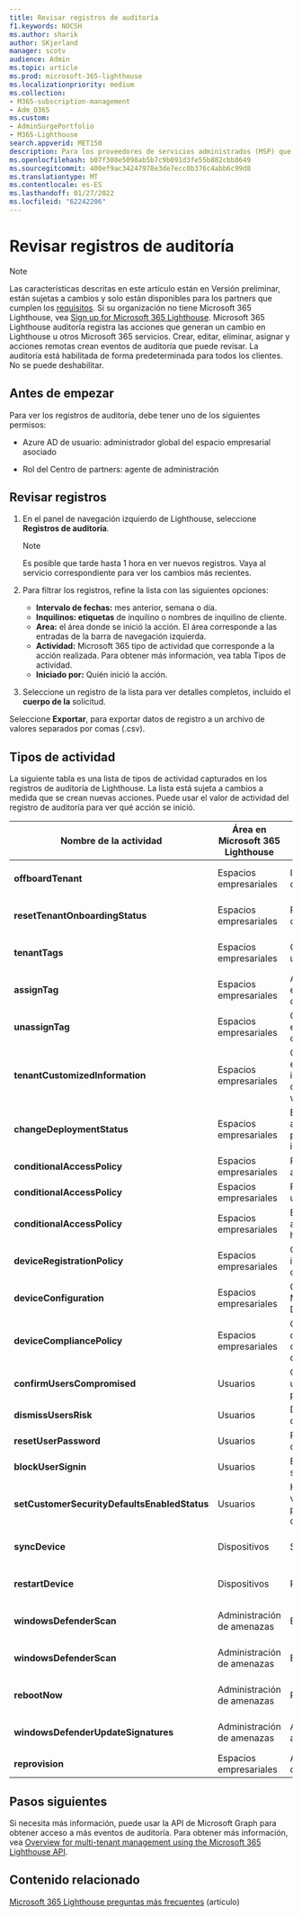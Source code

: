 ```yaml
---
title: Revisar registros de auditoría
f1.keywords: NOCSH
ms.author: sharik
author: SKjerland
manager: scotv
audience: Admin
ms.topic: article
ms.prod: microsoft-365-lighthouse
ms.localizationpriority: medium
ms.collection:
- M365-subscription-management
- Adm_O365
ms.custom:
- AdminSurgePortfolio
- M365-Lighthouse
search.appverid: MET150
description: Para los proveedores de servicios administrados (MSP) que usan Microsoft 365 Lighthouse, obtenga información sobre cómo revisar los registros de auditoría.
ms.openlocfilehash: b07f308e5098ab5b7c9b091d3fe55b882cbb8649
ms.sourcegitcommit: 400ef9ac34247978e3de7ecc0b376c4abb6c99d8
ms.translationtype: MT
ms.contentlocale: es-ES
ms.lasthandoff: 01/27/2022
ms.locfileid: "62242206"
---
```

# <a name="review-audit-logs"></a>Revisar registros de auditoría

> [!NOTE]
> Las características descritas en este artículo están en Versión preliminar, están sujetas a cambios y solo están disponibles para los partners que cumplen los [requisitos](m365-lighthouse-requirements.md). Si su organización no tiene Microsoft 365 Lighthouse, vea [Sign up for Microsoft 365 Lighthouse](m365-lighthouse-sign-up.md).
Microsoft 365 Lighthouse auditoría registra las acciones que generan un cambio en Lighthouse u otros Microsoft 365 servicios. Crear, editar, eliminar, asignar y acciones remotas crean eventos de auditoría que puede revisar. La auditoría está habilitada de forma predeterminada para todos los clientes. No se puede deshabilitar.

## <a name="before-you-begin"></a>Antes de empezar

Para ver los registros de auditoría, debe tener uno de los siguientes permisos:

- Azure AD de usuario: administrador global del espacio empresarial asociado

- Rol del Centro de partners: agente de administración

## <a name="review-logs"></a>Revisar registros

1. En el panel de navegación izquierdo de Lighthouse, seleccione **Registros de auditoría**.

    > [!NOTE]
    > Es posible que tarde hasta 1 hora en ver nuevos registros. Vaya al servicio correspondiente para ver los cambios más recientes.

2. Para filtrar los registros, refine la lista con las siguientes opciones:

    - **Intervalo de fechas:** mes anterior, semana o día.
    - **Inquilinos: etiquetas** de inquilino o nombres de inquilino de cliente.
    - **Area:** el área donde se inició la acción. El área corresponde a las entradas de la barra de navegación izquierda.
    - **Actividad:** Microsoft 365 tipo de actividad que corresponde a la acción realizada. Para obtener más información, vea tabla Tipos de actividad.
    - **Iniciado por:** Quién inició la acción.

3. Seleccione un registro de la lista para ver detalles completos, incluido el **cuerpo de la** solicitud.

Seleccione **Exportar**, para exportar datos de registro a un archivo de valores separados por comas (.csv).

## <a name="activity-types"></a>Tipos de actividad

La siguiente tabla es una lista de tipos de actividad capturados en los registros de auditoría de Lighthouse. La lista está sujeta a cambios a medida que se crean nuevas acciones. Puede usar el valor de actividad del registro de auditoría para ver qué acción se inició.

| Nombre de la actividad    | Área en Microsoft 365 Lighthouse | Acción iniciada  | Servicio afectado           |
|------------------|----------------------------------|-------------------|----------------------------|
|**offboardTenant**        | Espacios empresariales          | Inactivar un cliente  | Microsoft 365 Lighthouse   |
|**resetTenantOnboardingStatus**              | Espacios empresariales                          | Reactivar un cliente                                              | Microsoft 365 Lighthouse   |
| **tenantTags**                               | Espacios empresariales                          | Crear o eliminar una etiqueta                                           | Microsoft 365 Lighthouse   |
|**assignTag**                                | Espacios empresariales                          | Aplicar una etiqueta desde un cliente                                      | Microsoft 365 Lighthouse   |
|**unassignTag**                              | Espacios empresariales                          | Quitar una etiqueta de un cliente                                    | Microsoft 365 Lighthouse   |
|**tenantCustomizedInformation**              | Espacios empresariales                          | Crear, actualizar o eliminar información de contacto o sitio web del cliente | Microsoft 365 Lighthouse   |
|**changeDeploymentStatus**                   | Espacios empresariales                          | Estado del plan de acción para un plan de implementación                        | Microsoft 365 Lighthouse   |
| **conditionalAccessPolicy**                  | Espacios empresariales                          | Requerir MFA para administradores                                           | Azure AD                   |
| **conditionalAccessPolicy**                  | Espacios empresariales                          | Requerir MFA para usuarios                                           | Azure AD                   |
| **conditionalAccessPolicy**                  | Espacios empresariales                          | Bloquear autenticación heredada                                      | Azure AD                   |
| **deviceRegistrationPolicy**                 | Espacios empresariales                          | Configurar la inscripción de dispositivos                                         | Azure AD                   |
|**deviceConfiguration**                      | Espacios empresariales                          | Configurar Microsoft Defender                                     | Microsoft Endpoint Manager |
| **deviceCompliancePolicy**                   | Espacios empresariales                          | Configurar una directiva de cumplimiento de dispositivos                             | Microsoft Endpoint Manager |
| **confirmUsersCompromised**                  | Usuarios                            | Confirmar que el usuario está en peligro                                        | Azure AD                   |
| **dismissUsersRisk**                         | Usuarios                            | Descartar riesgo de usuario                                                | Azure AD                   |
| **resetUserPassword**                        | Usuarios                            | Restablecer contraseña                                                   | Azure AD                   |
| **blockUserSignin**                          | Usuarios                            | Bloquear inicio de sesión                                                     | Azure AD                   |
| **setCustomerSecurityDefaultsEnabledStatus** | Usuarios                            | Habilitar MFA con valores predeterminados de seguridad                               | Azure AD                   |
| **syncDevice**                               | Dispositivos                          | Sincronizar                                                             | Microsoft Endpoint Manager |
|**restartDevice**                            | Dispositivos                          | Restart                                                          | Microsoft Endpoint Manager |
| **windowsDefenderScan**                      | Administración de amenazas                | Examen completo                                                       | Microsoft Endpoint Manager |
| **windowsDefenderScan**                      | Administración de amenazas                | Examen rápido                                                       | Microsoft Endpoint Manager |
| **rebootNow**                                | Administración de amenazas                | Reiniciar                                                           | Microsoft Endpoint Manager |
| **windowsDefenderUpdateSignatures**          | Administración de amenazas                | Actualizar antivirus                                                | Microsoft Endpoint Manager |
| **reprovision**                              | Espacios empresariales                          | Aprovisionamiento de reintentos                                               | Windows 365                |

## <a name="next-steps"></a>Pasos siguientes

Si necesita más información, puede usar la API de Microsoft Graph para obtener acceso a más eventos de auditoría. Para obtener más información, vea [Overview for multi-tenant management using the Microsoft 365 Lighthouse API](/graph/managedtenants-concept-overview).

## <a name="related-content"></a>Contenido relacionado

[Microsoft 365 Lighthouse preguntas más frecuentes](m365-lighthouse-faq.yml) (artículo)

